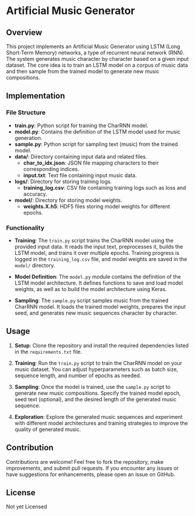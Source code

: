 # Artificial Music Generator

## Overview

This project implements an Artificial Music Generator using LSTM (Long Short-Term Memory) networks, a type of recurrent neural network (RNN). The system generates music character by character based on a given input dataset. The core idea is to train an LSTM model on a corpus of music data and then sample from the trained model to generate new music compositions.

## Implementation

### File Structure

- **train.py**: Python script for training the CharRNN model.
- **model.py**: Contains the definition of the LSTM model used for music generation.
- **sample.py**: Python script for sampling text (music) from the trained model.
- **data/**: Directory containing input data and related files.
  - **char_to_idx.json**: JSON file mapping characters to their corresponding indices.
  - **input.txt**: Text file containing input music data.
- **logs/**: Directory for storing training logs.
  - **training_log.csv**: CSV file containing training logs such as loss and accuracy.
- **model/**: Directory for storing model weights.
  - **weights.X.h5**: HDF5 files storing model weights for different epochs.

### Functionality

- **Training**: The `train.py` script trains the CharRNN model using the provided input data. It reads the input text, preprocesses it, builds the LSTM model, and trains it over multiple epochs. Training progress is logged in the `training_log.csv` file, and model weights are saved in the `model/` directory.

- **Model Definition**: The `model.py` module contains the definition of the LSTM model architecture. It defines functions to save and load model weights, as well as to build the model architecture using Keras.

- **Sampling**: The `sample.py` script samples music from the trained CharRNN model. It loads the trained model weights, prepares the input seed, and generates new music sequences character by character.

## Usage

1. **Setup**: Clone the repository and install the required dependencies listed in the `requirements.txt` file.

2. **Training**: Run the `train.py` script to train the CharRNN model on your music dataset. You can adjust hyperparameters such as batch size, sequence length, and number of epochs as needed.

3. **Sampling**: Once the model is trained, use the `sample.py` script to generate new music compositions. Specify the trained model epoch, seed text (optional), and the desired length of the generated music sequence.

4. **Exploration**: Explore the generated music sequences and experiment with different model architectures and training strategies to improve the quality of generated music.

## Contribution

Contributions are welcome! Feel free to fork the repository, make improvements, and submit pull requests. If you encounter any issues or have suggestions for enhancements, please open an issue on GitHub.

## License

Not yet Licensed
